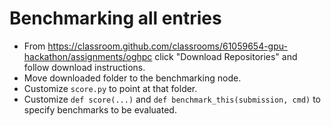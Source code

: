 # Benchmarking all entries


* From https://classroom.github.com/classrooms/61059654-gpu-hackathon/assignments/oghpc click "Download Repositories" and follow download instructions.
* Move downloaded folder to the benchmarking node.
* Customize `score.py` to point at that folder.
* Customize `def score(...)` and `def benchmark_this(submission, cmd)` to specify benchmarks to be evaluated.